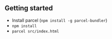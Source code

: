 ## Getting started

 - Install parcel (`npm install -g parcel-bundler`)
 - `npm install`
 - `parcel src/index.html`
